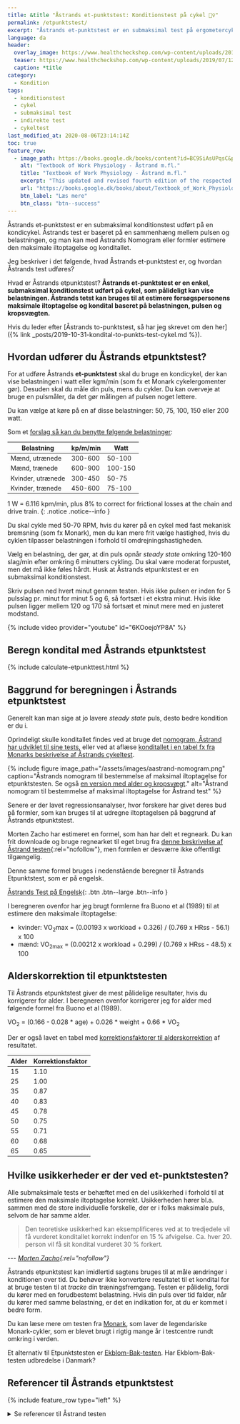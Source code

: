 ```yaml
---
title: &title "Åstrands et-punktstest: Konditionstest på cykel 🚴‍♀️"
permalink: /etpunktstest/
excerpt: "Åstrands et-punktstest er en submaksimal test på ergometercykel, hvor du måler belastning og puls. Fortrinlig til at måle ændringer i kondition over tid."
language: da
header:
  overlay_image: https://www.healthcheckshop.com/wp-content/uploads/2019/07/12A0041.jpg
  teaser: https://www.healthcheckshop.com/wp-content/uploads/2019/07/12A0041.jpg
  caption: *title
category:
  - Kondition
tags:
  - konditionstest
  - cykel
  - submaksimal test
  - indirekte test
  - cykeltest
last_modified_at: 2020-08-06T23:14:14Z
toc: true
feature_row:
  - image_path: https://books.google.dk/books/content?id=BC9SiAsUPqsC&printsec=frontcover&img=1&zoom=1&edge=curl&imgtk=AFLRE70NFS4lEU6whWCqlyrgOGErL5OJe7YUn-qJQJ5_NuL_euKqiLC3Uf1qDPx-lSIhDDhVIpgexBiz5cdAiKXbtccrKfOlel8OTdj9EgWhSXwkff-qWaHaQt5WU1MvzRP65Jcjll3V
    alt: "Textbook of Work Physiology - Åstrand m.fl."
    title: "Textbook of Work Physiology - Åstrand m.fl."
    excerpt: "This updated and revised fourth edition of the respected Textbook of Work Physiology combines classical issues in exercise and work physiology with the latest scientific findings. The result is an outstanding professional reference that will be indispensable to advanced students, physiologists, clinicians, physical educators--any professional pursuing study of the body as a working machine."
    url: "https://books.google.dk/books/about/Textbook_of_Work_Physiology.html?id=BC9SiAsUPqsC&redir_esc=y"
    btn_label: "Læs mere"
    btn_class: "btn--success"
---
```


Åstrands et-punktstest er en submaksimal konditionstest udført på en kondicykel. Åstrands test er baseret på en sammenhæng mellem pulsen og belastningen, og man kan med Åstrands Nomogram eller formler estimere den maksimale iltoptagelse og konditallet.

Jeg beskriver i det følgende, hvad Åstrands et-punktstest er, og hvordan Åstrands test udføres?

Hvad er Åstrands etpunktstest? **Åstrands et-punktstest er en enkel, submaksimal konditionstest udført på cykel, som pålideligt kan vise belastningen. Åstrands tetst kan bruges til at estimere forsøgspersonens maksimale iltoptagelse og kondital baseret på belastningen, pulsen og kropsvægten.**

Hvis du leder efter [Åstrands to-punktstest, så har jeg skrevet om den her]({% link _posts/2019-10-31-kondital-to-punkts-test-cykel.md %}).

## Hvordan udfører du Åstrands etpunktstest?

For at udføre Åstrands **et-punktstest** skal du bruge en kondicykel, der kan vise belastningen i watt eller kgm/min (som fx et Monark cykelergomenter gør). Desuden skal du måle din puls, mens du cykler. Du kan overveje at bruge en pulsmåler, da det gør målingen af pulsen noget lettere.

Du kan vælge at køre på en af disse belastninger: 50, 75, 100, 150 eller 200 watt.

Som et [forslag så kan du benytte følgende belastninger](https://www.topendsports.com/testing/tests/astrand.htm):

| Belastning | kp/m/min | Watt |
|-|-|-|
| Mænd, utrænede | 300-600 | 50-100  | 
| Mænd, trænede | 600-900 | 100-150 |
| Kvinder, utrænede | 300-450 | 50-75 |
| Kvinder, trænede | 450-600 | 75-100 |

1 W = 6.116 kpm/min, plus 8% to correct for frictional losses at the chain and drive
train.
{: .notice .notice--info }

Du skal cykle med 50-70 RPM, hvis du kører på en cykel med fast mekanisk bremsning (som fx Monark), men du kan mere frit vælge hastighed, hvis du cyklen tilpasser belastningen i forhold til omdrejningshastigheden.

Vælg en belastning, der gør, at din puls opnår _steady state_ omkring 120-160 slag/min efter omkring 6 minutters cykling. Du skal være moderat forpustet, men det må ikke føles hårdt. Husk at Åstrands etpunktstest er en submaksimal konditionstest.

Skriv pulsen ned hvert minut gennem testen. Hvis ikke pulsen er inden for 5 pulsslag pr. minut for minut 5 og 6, så fortsæt i et ekstra minut. Hvis ikke pulsen ligger mellem 120 og 170 så fortsæt et minut mere med en justeret modstand.

{% include video provider="youtube" id="6KOoejoYP8A" %}

## Beregn kondital med Åstrands etpunktstest

{% include calculate-etpunkttest.html %}

## Baggrund for beregningen i Åstrands etpunktstest

Generelt kan man sige at jo lavere _steady state_ puls, desto bedre kondition er du i.

Oprindeligt skulle konditallet findes ved at bruge det [nomogram, Åstrand har udviklet til sine tests](https://www.sst.dk/-/media/Udgivelser/2006/Publ2006/CFF/Fysisk_aktivitet_psyk/Testmanual_psyk,-d-,pdf.ashx), eller ved at aflæse [konditallet i en tabel fx fra Monarks beskrivelse af Åstrands cykeltest](https://sport-medical.monarkexercise.se/professor-astrand-submaximal-cycle-test/).

{% include figure image_path="/assets/images/aastrand-nomogram.png" caption="Åstrands nomogram til bestemmelse af maksimal iltoptagelse for etpunktstesten. Se også [en version med alder og kropsvægt](https://www.topendsports.com/testing/tests/astrand.htm)." alt="Åstrand nomogram til bestemmelse af maksimal iltoptagelse for Åstrand test" %}

Senere er der lavet regressionsanalyser, hvor forskere har givet deres bud på formler, som kan bruges til at udregne iltoptagelsen på baggrund af Åstrands etpunktstest.

Morten Zacho har estimeret en formel, som han har delt et regneark. Du kan frit downloade og bruge regnearket til eget brug fra [denne beskrivelse af Åstrand testen](http://web.archive.org/web/20150316134300/http://www.motion-online.dk/konditionstraening/testning/et-punkts_test_paa_cykel/){:rel="nofollow"}, men formlen er desværre ikke offentligt tilgængelig.

Denne samme formel bruges i nedenstående beregner til Åstrands Etpunktstest, som er på engelsk.

[Åstrands Test på Engelsk](https://www.health-calc.com/fitness-tests/aastrand-test){: .btn .btn--large .btn--info }

I beregneren ovenfor har jeg brugt formlerne fra Buono et al (1989) til at estimere den maksimale iltoptagelse:

- kvinder: VO<sub>2</sub>max = (0.00193 x workload + 0.326) / (0.769 x HRss - 56.1) x 100
- mænd: VO<sub>2max</sub> = (0.00212 x workload + 0.299) / (0.769 x HRss - 48.5) x 100

## Alderskorrektion til etpunktstesten

Til Åstrands etpunktstest giver de mest pålidelige resultater, hvis du korrigerer for alder. I beregneren ovenfor korrigerer jeg for alder med følgende formel fra Buono et al (1989).

VO<sub>2</sub> = (0.166 - 0.028 * age) + 0.026 * weight + 0.66 * VO<sub>2</sub>

Der er også lavet en tabel med [korrektionsfaktorer til alderskorrektion](https://www.topendsports.com/testing/tests/astrand.htm) af resultatet.

| Alder	| Korrektionsfaktor |
|-|-|
| 15 | 1.10 |
| 25 | 1.00 |
| 35 | 0.87 |
| 40 | 0.83 |
| 45 | 0.78 |
| 50 | 0.75 |
| 55 | 0.71 |
| 60 | 0.68 |
| 65 | 0.65 |

## Hvilke usikkerheder er der ved et-punktstesten?

Alle submaksimale tests er behæftet med en del usikkerhed i forhold til at estimere den maksimale iltoptagelse korrekt. Usikkerheden hører bl.a. sammen med de store individuelle forskelle, der er i folks maksimale puls, selvom de har samme alder.

> Den teoretiske usikkerhed kan eksemplificeres ved at to tredjedele vil få vurderet konditallet korrekt indenfor en 15 % afvigelse. Ca. hver 20. person vil få sit kondital vurderet 30 % forkert.

--- <cite>[Morten Zacho](http://web.archive.org/web/20150316134300/http://www.motion-online.dk/konditionstraening/testning/et-punkts_test_paa_cykel/){:rel="nofollow"}</cite>

Åstrands etpunktstest kan imidlertid sagtens bruges til at måle ændringer i konditionen over tid. Du behøver ikke konvertere resultatet til et kondital for at bruge testen til at _tracke_ din træningsfremgang. Testen er pålidelig, fordi du kører med en forudbestemt belastning. Hvis din puls over tid falder, når du kører med samme belastning, er det en indikation for, at du er kommet i bedre form.

Du kan læse mere om testen fra [Monark](https://sport-medical.monarkexercise.se/professor-astrand-submaximal-cycle-test/), som laver de legendariske Monark-cykler, som er blevet brugt i rigtig mange år i testcentre rundt omkring i verden.

Et alternativ til Etpunktstesten er [Ekblom-Bak-testen](https://www.gih.se/ekblombaktest). Har Ekblom-Bak-testen udbredelse i Danmark?

## Referencer til Åstrands etpunktstest

{% include feature_row type="left" %}

<details markdown="1">
  <summary>Se referencer til Åstrand testen</summary>
  
- Åstrand, I. (1960) "Aerobic work capacity in men and women with special reference to age". Acta Physiologica Scandinavica, vol. 49, suppl 169.
- Astrand PO, Rodahl K. Text Book of Work Physiology: Physiological basis of exercise. New York: McGraw Hill, 1986.
- Åstrand, P.-O. & Ryhming, I. (1954) "A nomogram for calculation of aerobic capacity (physical fitness) from pulse rate during submaximal work." J Appl Physiol, 7, page 218-221.
- Buono MJ, Roby JJ, Micale FG, Sallis JF. Predicting maximal oxygen uptake in children: modification of the Astrand-Ryhming test. Pediatric Exercise Science 1989;1:278-283.
- RE Cink and TR Thomas, Validity of the Astrand-Ryhming nomogram for predicting maximal oxygen intake. British Journal of Sports Medicine, 1981, Vol 15, Issue 3 182-185.
Legge and Banister, The Astrand-Rhyming nomogram revisited J Appl Physiol.1986; 61: 1203-1209.
</details>

<img src="/assets/images/aastrand-nomogram.png" data-pin-description="Åstrands Nomogram" style="display:none;">
